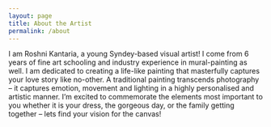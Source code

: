 ```yaml
---
layout: page
title: About the Artist
permalink: /about
---
```


I am Roshni Kantaria, a young Syndey-based visual artist! I come from 6 years of fine art schooling and industry experience in mural-painting as well. I am dedicated to creating a life-like painting that masterfully captures your love story like no-other. A traditional painting transcends photography – it captures emotion, movement and lighting in a highly personalised and artistic manner. I’m excited to commemorate the elements most important to you whether it is your dress, the gorgeous day, or the family getting together – lets find your vision for the canvas!
